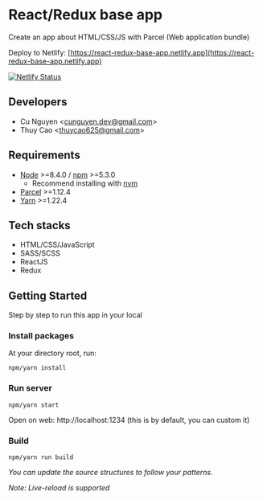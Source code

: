 # React/Redux base app

Create an app about HTML/CSS/JS with Parcel (Web application bundle)

Deploy to Netlify: [https://react-redux-base-app.netlify.app](https://react-redux-base-app.netlify.app)

[![Netlify Status](https://api.netlify.com/api/v1/badges/636c3ae8-2b9c-4764-91bd-de62ff6c06e9/deploy-status)](https://parcel-react-redux-firebase-app.netlify.app/)

## Developers

- Cu Nguyen &lt;[cunguyen.dev@gmail.com](cnguyen.dev@gmail.com)&gt;
- Thuy Cao &lt;[thuycao625@gmail.com](thuycao625@gmail.com)&gt;

## Requirements

- [Node](https://nodejs.org/en/) &gt;=8.4.0 / [npm](https://www.npmjs.com/) &gt;=5.3.0
  - Recommend installing with [nvm](https://github.com/creationix/nvm)
- [Parcel](https://parceljs.org/) &gt;=1.12.4
- [Yarn](https://classic.yarnpkg.com) &gt;=1.22.4

## Tech stacks

- HTML/CSS/JavaScript
- SASS/SCSS
- ReactJS
- Redux

## Getting Started

Step by step to run this app in your local

### Install packages

At your directory root, run:

```
npm/yarn install
```

### Run server

```
npm/yarn start
```

Open on web: http://localhost:1234 (this is by default, you can custom it)

### Build

```
npm/yarn run build
```

_You can update the source structures to follow your patterns._

_Note: Live-reload is supported_

